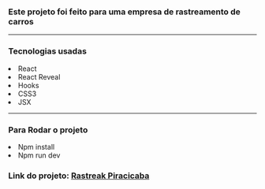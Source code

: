 <h3>Este projeto foi feito para uma empresa de rastreamento de carros</h3>

---

<h3>Tecnologias usadas</h3>
<li>React</li>
<li>React Reveal</li>
<li>Hooks</li>
<li>CSS3</li>
<li>JSX</li>

---

<h3>Para Rodar o projeto</h3>

<li>Npm install</li>
<li>Npm run dev</li>

<h3>Link do projeto: <a href="https://rastreak-piracicaba.herokuapp.com/" target="_blank">Rastreak Piracicaba</a></h3>
